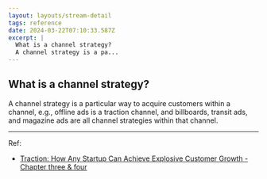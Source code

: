 ```yaml
---
layout: layouts/stream-detail
tags: reference
date: 2024-03-22T07:10:33.587Z
excerpt: |
  What is a channel strategy?
  A channel strategy is a pa...
---
```

## What is a channel strategy?
A channel strategy is a particular way to acquire customers within a channel, e.g., offline ads is a traction channel, and billboards, transit ads, and magazine ads are all channel strategies within that channel.

---

Ref:
* <a href="https://www.amazon.com/Traction-Startup-Achieve-Explosive-Customer/dp/1591848369" target="_blank">Traction: How Any Startup Can Achieve Explosive Customer Growth - Chapter three & four</a>
